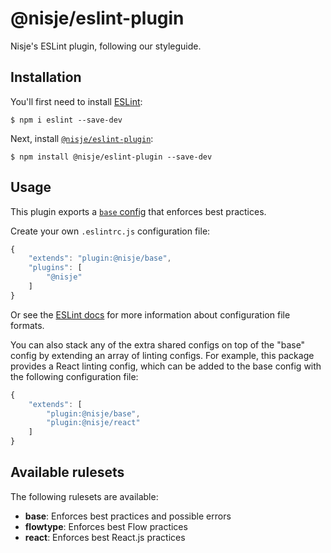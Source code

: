 # @nisje/eslint-plugin
Nisje's ESLint plugin, following our styleguide.

## Installation
You'll first need to install [ESLint](http://eslint.org):

```
$ npm i eslint --save-dev
```

Next, install [`@nisje/eslint-plugin`](https://github.com/nisje/styleguide-javascript/tree/master/packages/eslint-plugin):

```
$ npm install @nisje/eslint-plugin --save-dev
```

## Usage
This plugin exports a [`base` config](index.js) that enforces best practices.

Create your own `.eslintrc.js` configuration file:

```js
{
	"extends": "plugin:@nisje/base",
	"plugins": [
		"@nisje"
	]
}
```

Or see the [ESLint docs](http://eslint.org/docs/user-guide/configuring.html#configuration-file-formats) for more information about configuration file formats.

You can also stack any of the extra shared configs on top of the "base" config by extending an array of linting configs. For example, this package provides a React linting config, which can be added to the base config with the following configuration file:

```js
{
	"extends": [
		"plugin:@nisje/base",
		"plugin:@nisje/react"
	]
}
```

## Available rulesets
The following rulesets are available:

*   **base**: Enforces best practices and possible errors
*   **flowtype**: Enforces best Flow practices
*   **react**: Enforces best React.js practices
